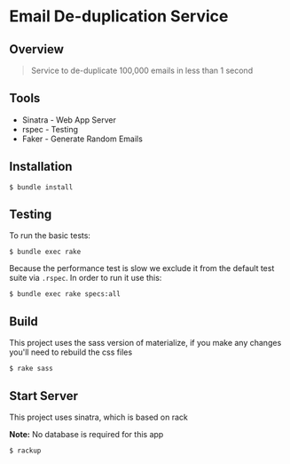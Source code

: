 # Email De-duplication Service

## Overview

> Service to de-duplicate 100,000 emails in less than 1 second

## Tools

* Sinatra - Web App Server
* rspec - Testing
* Faker - Generate Random Emails

## Installation

```
$ bundle install
```

## Testing

To run the basic tests:

```
$ bundle exec rake
```

Because the performance test is slow we exclude it from the default test suite via ``.rspec``. In order to run it use this:

```
$ bundle exec rake specs:all
```

## Build

This project uses the sass version of materialize, if you make any changes you'll need to rebuild the css files

```
$ rake sass
```

## Start Server

This project uses sinatra, which is based on rack 

**Note:** No database is required for this app

```
$ rackup
```
